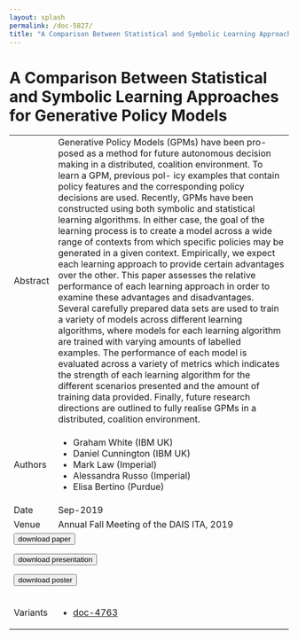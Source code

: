 ```yaml
---
layout: splash
permalink: /doc-5827/
title: "A Comparison Between Statistical and Symbolic Learning Approaches for Generative Policy Models"
---
```


# A Comparison Between Statistical and Symbolic Learning Approaches for Generative Policy Models

<table>
    <tbody>
    <tr>
        <td>Abstract</td>
        <td>Generative Policy Models (GPMs) have been pro- posed as a method for future autonomous decision making in a distributed, coalition environment. To learn a GPM, previous pol- icy examples that contain policy features and the corresponding policy decisions are used. Recently, GPMs have been constructed using both symbolic and statistical learning algorithms. In either case, the goal of the learning process is to create a model across a wide range of contexts from which specific policies may be generated in a given context. Empirically, we expect each learning approach to provide certain advantages over the other. This paper assesses the relative performance of each learning approach in order to examine these advantages and disadvantages. Several carefully prepared data sets are used to train a variety of models across different learning algorithms, where models for each learning algorithm are trained with varying amounts of labelled examples. The performance of each model is evaluated across a variety of metrics which indicates the strength of each learning algorithm for the different scenarios presented and the amount of training data provided. Finally, future research directions are outlined to fully realise GPMs in a distributed, coalition environment.</td>
    </tr>
    <tr>
        <td>Authors</td>
        <td>
            <ul>
                <li>Graham White (IBM UK)</li>
                <li>Daniel Cunnington (IBM UK)</li>
                <li>Mark Law (Imperial)</li>
                <li>Alessandra Russo (Imperial)</li>
                <li>Elisa Bertino (Purdue)</li>
            </ul>
        </td>
    </tr>
    <tr>
        <td>Date</td>
        <td>Sep-2019</td>
    </tr>
    <tr>
        <td>Venue</td>
        <td>Annual Fall Meeting of the DAIS ITA, 2019</td>
    </tr>
        <tr>
            <td colspan="2">
                <form method="get" action="https://dais-ita.org/sites/default/files/3913.pdf">
                    <button type="submit">download paper</button>
                </form>
                <form method="get" action="https://dais-ita.org/sites/default/files/3913_slides.pdf">
                    <button type="submit">download presentation</button>
                </form>
                <form method="get" action="https://dais-ita.org/sites/default/files/3913_poster.pdf">
                    <button type="submit">download poster</button>
                </form>
            </td>
        </tr>
        <tr>
            <td>Variants</td>
            <td>
                <ul>
                    <li><a href="${varId}">doc-4763</a></li>
                </ul>
            </td>
        </tr>
    </tbody>
</table>
